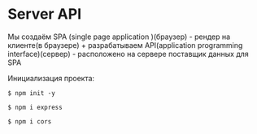 # Server API

Мы создаём SPA (single page application )(браузер) - рендер на клиенте(в браузере) + разрабатываем
 API(application programming interface)(сервер) - расположено на сервере поставщик данных для SPA

Инициализация проекта:

`$ npm init -y`

`$ npm i express`

`$ npm i cors`
